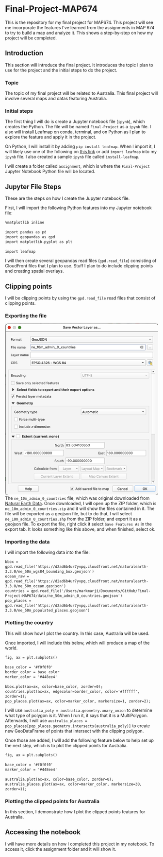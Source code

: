 # Final-Project-MAP674
This is the repository for my final project for MAP674. This project will see me incorporate the features I've learned from the assignments in MAP 674 to try to build a map and analyze it. This shows a step-by-step on how my project will be completed.

## Introduction
This section will introduce the final project. It introduces the topic I plan to use for the project and the initial steps to do the project.
### Topic
The topic of my final project will be related to Australia. This final project will involve several maps and datas featuring Australia.
### Initial steps
The first thing I will do is create a Jupyter notebook file (`ipynb`), which creates the Python. The file will be named `Final-Project` as a `ipynb` file. I also will install Leafmap on conda, terminal, and on Python as I plan to explore the feature and apply it in the project.

On Python, I will install it by adding `pip install leafmap`. When I import it, I will likely use one of the following on <a href="https://leafmap.org/get-started/">this link</a> or add `import leafmap` into my `ipynb` file. I also created a sample `ipynb` file called `install-leafmap`.

I will create a folder called `assignment`, which is where the `Final-Project` Jupyter Notebook Python file will be located.

## Jupyter File Steps
These are the steps on how I create the Jupyter notebook file.

First, I will import the following Python features into my Jupyter notebook file:

```
%matplotlib inline

import pandas as pd
import geopandas as gpd
import matplotlib.pyplot as plt

import leafmap
```

I will then create several geopandas read files (`gpd.read_file`) consisting of CloudFront files that I plan to use. Stuff I plan to do include clipping points and creating spatial overlays.

## Clipping points
I will be clipping points by using the `gpd.read_file` read files that consist of clipping points.

### Exporting the file
![Exporting](screenshots/Exporting.png)
The `ne_10m_admin_0_countries` file, which was original downloaded from <a href="https://www.naturalearthdata.com/downloads/10m-cultural-vectors/10m-admin-0-countries/">Natural Earth Data</a>. Once downloaded, I will open up the ZIP folder, which is `ne_10m_admin_0_countries.zip` and it will show the files contained in it. The file will be exported as a geojson file, but to do that, I will select `ne_10m_admin_0_countries.shp` from the ZIP folder, and export it as a geojson file. To export the file, right click it select `Save Features As` in the export tab. It looks something like this above, and when finished, select ok.

### Importing the data
I will import the following data into the file:
```
bbox = gpd.read_file('https://d2ad6b4ur7yvpq.cloudfront.net/naturalearth-3.3.0/ne_50m_wgs84_bounding_box.geojson')
ocean_raw = gpd.read_file('https://d2ad6b4ur7yvpq.cloudfront.net/naturalearth-3.3.0/ne_50m_ocean.geojson')
countries = gpd.read_file('/Users/markmarji/Documents/GitHub/Final-Project-MAP674/data/ne_50m_admin_0_countries.geojson')
pop_places = gpd.read_file('https://d2ad6b4ur7yvpq.cloudfront.net/naturalearth-3.3.0/ne_50m_populated_places.geojson')
```

### Plotting the country
This will show how I plot the country. In this case, Australia will be used.

Once imported, I will include this below, which will produce a map of the world.

```
fig, ax = plt.subplots()

base_color = '#f0f0f0'
border_color = base_color
marker_color = '#448ee4'

bbox.plot(ax=ax, color=base_color, zorder=0);
countries.plot(ax=ax, edgecolor=border_color, color='#ffffff', zorder=1);
pop_places.plot(ax=ax, color=marker_color, markersize=1, zorder=2);
```

I will use `australia_poly = australia.geometry.unary_union` to determine what type of polygon is it. When I run it, it says that it is a MultiPolygon. Afterwards, I will use `australia_places = pop_places[pop_places.geometry.intersects(australia_poly)]` to create new GeoDataFrame of points that intersect with the clipping polygon.

Once those are added, I will add the following feature below to help set up the next step, which is to plot the clipped points for Australia.
```
fig, ax = plt.subplots()

base_color = '#f0f0f0'
marker_color = '#448ee4'

australia.plot(ax=ax, color=base_color, zorder=0);
australia_places.plot(ax=ax, color=marker_color, markersize=30, zorder=1);
```

### Plotting the clipped points for Australia
In this section, I demonstrate how I plot the clipped points features for Australia.

## Accessing the notebook
I will have more details on how I completed this project in my notebook. To access it, click the assignment folder and it will show it.